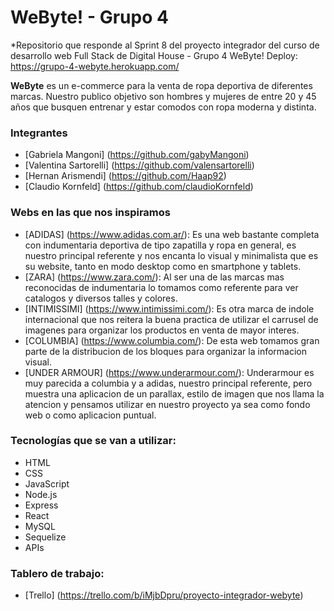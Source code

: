# WeByte! - Grupo 4
*Repositorio que responde al Sprint 8 del proyecto integrador del curso de desarrollo web Full Stack de Digital House - Grupo 4 WeByte!
Deploy: https://grupo-4-webyte.herokuapp.com/

**WeByte** es un e-commerce para la venta de ropa deportiva de diferentes marcas. Nuestro publico objetivo son hombres y mujeres de entre 20 y 45 años que busquen entrenar y estar comodos con ropa moderna y distinta.

### Integrantes
- [Gabriela Mangoni] (https://github.com/gabyMangoni)
- [Valentina Sartorelli] (https://github.com/valensartorelli)
- [Hernan Arismendi] (https://github.com/Haap92)
- [Claudio Kornfeld] (https://github.com/claudioKornfeld)

### Webs en las que nos inspiramos
- [ADIDAS] (https://www.adidas.com.ar/): Es una web bastante completa con indumentaria deportiva de tipo zapatilla y ropa en general, es nuestro principal referente y nos encanta lo visual y minimalista que es su website, tanto en modo desktop como en smartphone y tablets.
- [ZARA] (https://www.zara.com/): Al ser una de las marcas mas reconocidas de indumentaria lo tomamos como referente para ver catalogos y diversos talles y colores.
- [INTIMISSIMI] (https://www.intimissimi.com/): Es otra marca de indole internacional que nos reitera la buena practica de utilizar el carrusel de imagenes para organizar los productos en venta de mayor interes.
- [COLUMBIA] (https://www.columbia.com/): De esta web tomamos gran parte de la distribucion de los bloques para organizar la informacion visual.
- [UNDER ARMOUR] (https://www.underarmour.com/): Underarmour es muy parecida a columbia y a adidas, nuestro principal referente, pero muestra una aplicacion de un parallax, estilo de imagen que nos llama la atencion y pensamos utilizar en nuestro proyecto ya sea como fondo web o como aplicacion puntual.

### Tecnologías que se van a utilizar:
- HTML
- CSS
- JavaScript
- Node.js
- Express
- React
- MySQL
- Sequelize
- APIs

### Tablero de trabajo:
- [Trello] (https://trello.com/b/iMjbDpru/proyecto-integrador-webyte)

